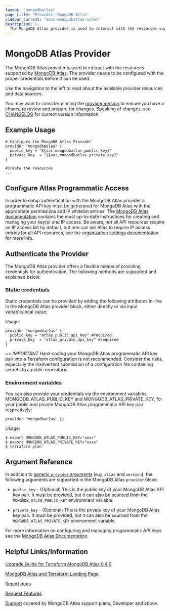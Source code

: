 ```yaml
---
layout: "mongodbatlas"
page_title: "Provider: MongoDB Atlas"
sidebar_current: "docs-mongodbatlas-index"
description: |-
  The MongoDB Atlas provider is used to interact with the resources supported by MongoDB Atlas. The provider needs to be configured with the proper credentials before it can be used.
---
```


# MongoDB Atlas Provider

The MongoDB Atlas provider is used to interact with the resources supported by [MongoDB Atlas](https://www.mongodb.com/cloud/atlas). The provider needs to be configured with the proper credentials before it can be used.

Use the navigation to the left to read about the available provider resources and data sources.

You may want to consider pinning the [provider version](https://www.terraform.io/docs/configuration/providers.html#provider-versions) to ensure you have a chance to review and prepare for changes.   Speaking of changes, see [CHANGELOG](https://github.com/terraform-providers/terraform-provider-mongodbatlas/blob/master/CHANGELOG.md) for current version information.  

## Example Usage
```hcl
# Configure the MongoDB Atlas Provider
provider "mongodbatlas" {
  public_key = "${var.mongodbatlas_public_key}"
  private_key  = "${var.mongodbatlas_private_key}"
}

#Create the resources
...
```

## Configure Atlas Programmatic Access

In order to setup authentication with the MongoDB Atlas provider a programmatic API key must be generated for MongoDB Atlas with the appropriate permissions and IP whitelist entries.   The [MongoDB Atlas documentation](https://docs.atlas.mongodb.com/tutorial/manage-programmatic-access/index.html) contains the most up-to-date instructions for creating and managing your key(s) and IP access.   Be aware, not all API resources require an IP access list by default, but one can set Atlas to require IP access entries for all API resources, see the [organization settings documentation](https://docs.atlas.mongodb.com/tutorial/manage-organization-settings/#require-ip-whitelist-for-public-api) for more info. 

## Authenticate the Provider

The MongoDB Atlas provider offers a flexible means of providing credentials for authentication. The following methods are supported and explained below:

### Static credentials

Static credentials can be provided by adding the following attributes in-line in the MongoDB Atlas provider block, either directly or via input variable/local value:

Usage:

```hcl
provider "mongodbatlas" {
  public_key = "atlas_public_api_key" #required
  private_key  = "atlas_private_api_key" #required
}
```

~> *IMPORTANT* Hard-coding your MongoDB Atlas programmatic API key pair into a Terraform configuration is not recommended.  Consider the risks, especially the inadvertent submission of a configuration file containing secrets to a public repository. 

### Environment variables

You can also provide your credentials via the environment variables, MONGODB_ATLAS_PUBLIC_KEY and MONGODB_ATLAS_PRIVATE_KEY, for your public and private MongoDB Atlas programmatic API key pair respectively: 

```hcl
provider "mongodbatlas" {}
```

Usage:

```shell
$ export MONGODB_ATLAS_PUBLIC_KEY="xxxx"
$ export MONGODB_ATLAS_PRIVATE_KEY="xxxx"
$ terraform plan
```

## Argument Reference

In addition to [generic `provider`
arguments](https://www.terraform.io/docs/configuration/providers.html) (e.g.
`alias` and `version`), the following arguments are supported in the MongoDB
Atlas `provider` block:

* `public_key` - (Optional) This is the public key of your MongoDB Atlas API key pair. It must be
  provided, but it can also be sourced from the `MONGODB_ATLAS_PUBLIC_KEY`
  environment variable.

* `private_key` - (Optional) This is the private key of your MongoDB Atlas key pair. It must be
  provided, but it can also be sourced from the `MONGODB_ATLAS_PRIVATE_KEY`
  environment variable.

For more information on configuring and managing programmatic API Keys see the [MongoDB Atlas Documentation](https://docs.atlas.mongodb.com/tutorial/manage-programmatic-access/index.html).

## Helpful Links/Information

[Upgrade Guide for Terraform MongoDB Atlas 0.4.0](https://www.mongodb.com/blog/post/upgrade-guide-for-terraform-mongodb-atlas-040)

[MongoDB Atlas and Terraform Landing Page](https://www.mongodb.com/atlas/terraform)

[Report bugs](https://github.com/terraform-providers/terraform-provider-mongodbatlas/issues)

[Request Features](https://feedback.mongodb.com/forums/924145-atlas?category_id=370723)

[Support](https://docs.atlas.mongodb.com/support/) covered by MongoDB Atlas support plans, Developer and above.
